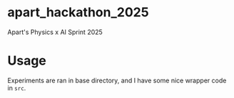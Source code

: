# apart_hackathon_2025
Apart's Physics x AI Sprint 2025

# Usage
Experiments are ran in base directory, and I have some nice wrapper code in `src`.
